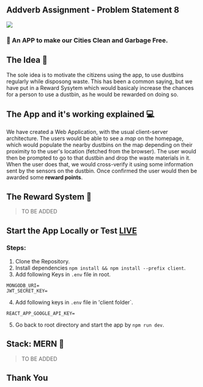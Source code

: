 ## Addverb Assignment - Problem Statement 8

<img src="https://www.pngkey.com/png/detail/316-3164020_sunrise-earthmovers-green-city-clean-city.png" />

### :speech_balloon: An APP to make our Cities Clean and Garbage Free.

## The Idea :thinking:
The sole idea is to motivate the citizens using the app, to use dustbins regularly while disposong waste. This has been a common saying, but we have put in a Reward Sysytem which would basicaly increase the chances for a person to use a dustbin, as he would be rewarded on doing so.

## The App and it's working explained :computer:  
We have created a Web Application, with the usual client-server architecture. The users would be able to see a *map* on the homepage, which would populate the nearby dustbins on the map depending on their proximity to the user's location (fetched from the browser). The user would then be prompted to go to that dustbin and drop the waste materials in it. When the user does that, we would cross-verify it using some information sent by the sensors on the dustbin. Once confirmed the user would then be awarded some **reward points**.

## The Reward System :gift:
> TO BE 
> ADDED

## Start the App Locally or Test [LIVE](https://addverb-project-lnmiit.herokuapp.com/)
### Steps:

1. Clone the Repository.
2. Install dependencies `npm install && npm install --prefix client`.
3. Add following Keys in `.env` file in root.
```
MONGODB_URI= 
JWT_SECRET_KEY=
```
4. Add following keys in `.env` file in 'client folder`.
```
REACT_APP_GOOGLE_API_KEY=
```
5. Go back to root directory and start the app by `npm run dev`.

## Stack: MERN :page_with_curl:
> TO BE
> ADDED

## Thank You
